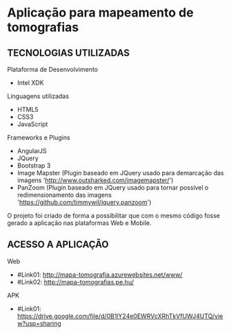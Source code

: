 Aplicação para mapeamento de tomografias
==========================================

TECNOLOGIAS UTILIZADAS
------------------------

Plataforma de Desenvolvimento
- Intel XDK

Linguagens utilizadas
- HTML5
- CSS3
- JavaScript

Frameworks e Plugins
- AngularJS
- JQuery
- Bootstrap 3
- Image Mapster (Plugin baseado em JQuery usado para demarcação das imagens 'http://www.outsharked.com/imagemapster/')
- PanZoom (Plugin baseado em JQuery usado para tornar possível o redimensionamento das imagens 'https://github.com/timmywil/jquery.panzoom')

O projeto foi criado de forma a possibilitar que com o mesmo código fosse gerado a aplicação nas plataformas Web e Mobile.

ACESSO A APLICAÇÃO
------------------------

Web
- #Link01: http://mapa-tomografia.azurewebsites.net/www/
- #Link02: http://mapa-tomografias.pe.hu/

APK
- #Link01: https://drive.google.com/file/d/0B1lY24e0EWRVcXRhTkVfUWJ4UTQ/view?usp=sharing
